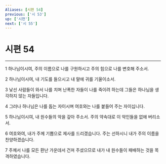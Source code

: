 ```yaml
---
Aliases: [시편 54]
previous: ['시 53']
up: ['시편']
next: ['시 55']
---
```

# 시편 54

***


1 하나님이시여, 주의 이름으로 나를 구원하시고 주의 힘으로 나를 변호해 주소서. 

2 하나님이시여, 내 기도를 들으시고 내 말에 귀를 기울이소서. 

3 낯선 사람들이 와서 나를 치며 난폭한 자들이 나를 죽이려 하는데 그들은 하나님을 생각하지 않는 자들입니다. 

4 그러나 하나님은 나를 돕는 자이시며 여호와는 나를 붙들어 주는 자이십니다. 

5 하나님이시여, 내 원수들의 악을 갚아 주소서. 주의 약속대로 이 악인들을 없애 버리소서. 

6 여호와여, 내가 주께 기쁨으로 제사를 드리겠습니다. 주는 선하시니 내가 주의 이름을 찬양하겠습니다. 

7 주께서 나를 모든 환난 가운데서 건져 주셨으므로 내가 내 원수들이 패배하는 것을 목격하였습니다.
